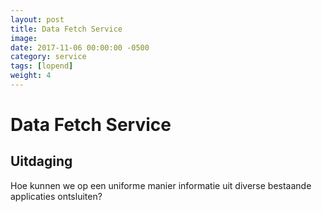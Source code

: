 ```yaml
---
layout: post
title: Data Fetch Service
image: 
date: 2017-11-06 00:00:00 -0500
category: service
tags: [lopend]
weight: 4
---
```



# Data Fetch Service

## Uitdaging

Hoe kunnen we op een uniforme manier informatie uit diverse bestaande applicaties ontsluiten?



 
